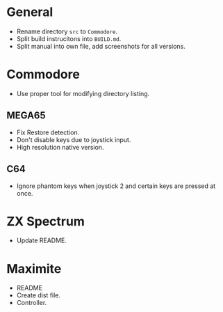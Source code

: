 # General

- Rename directory `src` to `Commodore`.
- Split build instrucitons into `BUILD.md`.
- Split manual into own file, add screenshots for all versions.

# Commodore

- Use proper tool for modifying directory listing.

## MEGA65

- Fix Restore detection.
- Don't disable keys due to joystick input.
- High resolution native version.

## C64

- Ignore phantom keys when joystick 2 and certain keys are pressed at once.


# ZX Spectrum

- Update README.

# Maximite

- README
- Create dist file.
- Controller.
